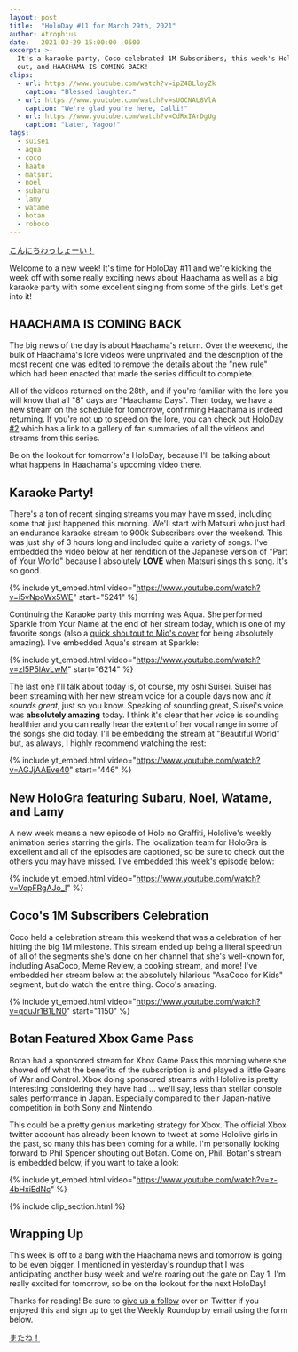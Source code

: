 ```yaml
---
layout: post
title:  "HoloDay #11 for March 29th, 2021"
author: Atrophius
date:   2021-03-29 15:00:00 -0500
excerpt: >-
  It's a karaoke party, Coco celebrated 1M Subscribers, this week's HoloGra is
  out, and HAACHAMA IS COMING BACK!
clips:
  - url: https://www.youtube.com/watch?v=ipZ4BLloyZk
    caption: "Blessed laughter."
  - url: https://www.youtube.com/watch?v=sUOCNAL8VlA
    caption: "We're glad you're here, Calli!"
  - url: https://www.youtube.com/watch?v=CdRxIArDgUg
    caption: "Later, Yagoo!"
tags:
  - suisei
  - aqua
  - coco
  - haato
  - matsuri
  - noel
  - subaru
  - lamy
  - watame
  - botan
  - roboco
---
```


<abbr title="Konnichiwasshoi! (Matsuri's greeting.)">こんにちわっしょーい！</abbr>

Welcome to a new week! It's time for HoloDay #11 and we're kicking the week off
with some really exciting news about Haachama as well as a big karaoke party
with some excellent singing from some of the girls. Let's get into it!

## HAACHAMA IS COMING BACK

The big news of the day is about Haachama's return. Over the weekend, the bulk
of Haachama's lore videos were unprivated and the description of the most recent
one was edited to remove the details about the "new rule" which had been enacted
that made the series difficult to complete.

All of the videos returned on the 28th, and if you're familiar with the lore you
will know that all "8" days are "Haachama Days". Then today, we have a new
stream on the schedule for tomorrow, confirming Haachama is indeed returning. If
you're not up to speed on the lore, you can check out [HoloDay #2][HoloDay2]
which has a link to a gallery of fan summaries of all the videos and streams
from this series.

Be on the lookout for tomorrow's HoloDay, because I'll be talking about what
happens in Haachama's upcoming video there.

## Karaoke Party!

There's a ton of recent singing streams you may have missed, including some that
just happened this morning. We'll start with Matsuri who just had an endurance
karaoke stream to 900k Subscribers over the weekend. This was just shy of 3
hours long and included quite a variety of songs. I've embedded the video below
at her rendition of the Japanese version of "Part of Your World" because I
absolutely **LOVE** when Matsuri sings this song. It's so good.

{% include yt_embed.html video="https://www.youtube.com/watch?v=i5vNpoWx5WE" start="5241" %}

Continuing the Karaoke party this morning was Aqua. She performed Sparkle from
Your Name at the end of her stream today, which is one of my favorite songs
(also a [quick shoutout to Mio's cover][MioSparkle] for being absolutely
amazing). I've embedded Aqua's stream at Sparkle:

{% include yt_embed.html video="https://www.youtube.com/watch?v=zl5P5lAvLwM" start="6214" %}

The last one I'll talk about today is, of course, my oshi Suisei. Suisei has
been streaming with her new stream voice for a couple days now and *it sounds
great*, just so you know. Speaking of sounding great, Suisei's voice was
**absolutely amazing** today. I think it's clear that her voice is sounding
healthier and you can really hear the extent of her vocal range in some of the
songs she did today. I'll be embedding the stream at "Beautiful World" but, as
always, I highly recommend watching the rest:

{% include yt_embed.html video="https://www.youtube.com/watch?v=AGJjAAEve40" start="446" %}

## New HoloGra featuring Subaru, Noel, Watame, and Lamy

A new week means a new episode of Holo no Graffiti, Hololive's weekly animation
series starring the girls. The localization team for HoloGra is excellent and
all of the episodes are captioned, so be sure to check out the others you may
have missed. I've embedded this week's episode below:

{% include yt_embed.html video="https://www.youtube.com/watch?v=VopFRgAJo_I" %}

## Coco's 1M Subscribers Celebration

Coco held a celebration stream this weekend that was a celebration of her
hitting the big 1M milestone. This stream ended up being a literal speedrun of
all of the segments she's done on her channel that she's well-known for,
including AsaCoco, Meme Review, a cooking stream, and more! I've embedded her
stream below at the absolutely hilarious "AsaCoco for Kids" segment, but do
watch the entire thing. Coco's amazing.

{% include yt_embed.html video="https://www.youtube.com/watch?v=qduJr1B1LN0" start="1150" %}

## Botan Featured Xbox Game Pass

Botan had a sponsored stream for Xbox Game Pass this morning where she showed
off what the benefits of the subscription is and played a little Gears of War
and Control. Xbox doing sponsored streams with Hololive is pretty interesting
considering they have had ... we'll say, less than stellar console sales
performance in Japan. Especially compared to their Japan-native competition in
both Sony and Nintendo.

This could be a pretty genius marketing strategy for Xbox. The official Xbox
twitter account has already been known to tweet at some Hololive girls in the
past, so many this has been coming for a while. I'm personally looking forward
to Phil Spencer shouting out Botan. Come on, Phil. Botan's stream is embedded
below, if you want to take a look:

{% include yt_embed.html video="https://www.youtube.com/watch?v=z-4bHxiEdNc" %}

{% include clip_section.html %}

## Wrapping Up

This week is off to a bang with the Haachama news and tomorrow is going to be
even bigger. I mentioned in yesterday's roundup that I was anticipating another
busy week and we're roaring out the gate on Day 1. I'm really excited for
tomorrow, so be on the lookout for the next HoloDay!

Thanks for reading! Be sure to [give us a follow][TWIHLTwitter] over on Twitter
if you enjoyed this and sign up to get the Weekly Roundup by email using the
form below.

<abbr title="See you!">またね！</abbr>

[TWIHLTwitter]: <https://twitter.com/WeekInHololive>
[TWIHLResources]: </resources>
[HoloDay2]: </posts/holoday-2-haachama-day/>
[MioSparkle]: <https://www.youtube.com/watch?v=2l_6oIGTrbg>